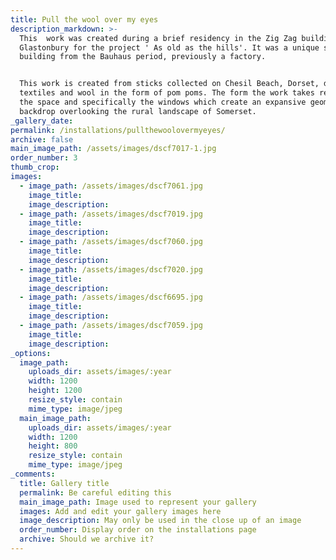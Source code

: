 ```yaml
---
title: Pull the wool over my eyes
description_markdown: >-
  This  work was created during a brief residency in the Zig Zag building in
  Glastonbury for the project ' As old as the hills'. It was a unique space, a
  building from the Bauhaus period, previously a factory.


  This work is created from sticks collected on Chesil Beach, Dorset, discarded
  textiles and wool in the form of pom poms. The form the work takes responds to
  the space and specifically the windows which create an expansive geometric
  backdrop overlooking the rural landscape of Somerset.
_gallery_date:
permalink: /installations/pullthewoolovermyeyes/
archive: false
main_image_path: /assets/images/dscf7017-1.jpg
order_number: 3
thumb_crop:
images:
  - image_path: /assets/images/dscf7061.jpg
    image_title:
    image_description:
  - image_path: /assets/images/dscf7019.jpg
    image_title:
    image_description:
  - image_path: /assets/images/dscf7060.jpg
    image_title:
    image_description:
  - image_path: /assets/images/dscf7020.jpg
    image_title:
    image_description:
  - image_path: /assets/images/dscf6695.jpg
    image_title:
    image_description:
  - image_path: /assets/images/dscf7059.jpg
    image_title:
    image_description:
_options:
  image_path:
    uploads_dir: assets/images/:year
    width: 1200
    height: 1200
    resize_style: contain
    mime_type: image/jpeg
  main_image_path:
    uploads_dir: assets/images/:year
    width: 1200
    height: 800
    resize_style: contain
    mime_type: image/jpeg
_comments:
  title: Gallery title
  permalink: Be careful editing this
  main_image_path: Image used to represent your gallery
  images: Add and edit your gallery images here
  image_description: May only be used in the close up of an image
  order_number: Display order on the installations page
  archive: Should we archive it?
---
```

